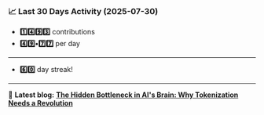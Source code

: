 <!--START_STATS-->
### 📈 Last 30 Days Activity (2025-07-30)  
- **1️⃣4️⃣9️⃣3️⃣** contributions  
- **4️⃣9️⃣•7️⃣7️⃣** per day
---
- **6️⃣0️⃣** day streak!
---
📝 **Latest blog:** [**The Hidden Bottleneck in AI's Brain: Why Tokenization Needs a Revolution**](https://andriak.com/blog/tokenization-revolution)
<!--END_STATS-->
